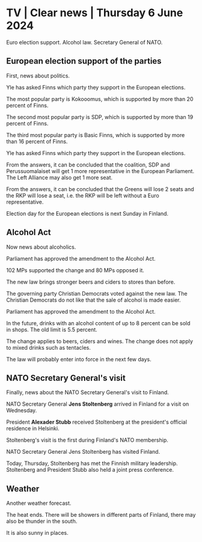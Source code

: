 # TV \| Clear news \| Thursday 6 June 2024

Euro election support. Alcohol law. Secretary General of NATO.

## European election support of the parties

First, news about politics.

Yle has asked Finns which party they support in the European elections.

The most popular party is Kokooomus, which is supported by more than 20 percent of Finns.

The second most popular party is SDP, which is supported by more than 19 percent of Finns.

The third most popular party is Basic Finns, which is supported by more than 16 percent of Finns.

Yle has asked Finns which party they support in the European elections.

From the answers, it can be concluded that the coalition, SDP and Perussuomalaiset will get 1 more representative in the European Parliament. The Left Alliance may also get 1 more seat.

From the answers, it can be concluded that the Greens will lose 2 seats and the RKP will lose a seat, i.e. the RKP will be left without a Euro representative.

Election day for the European elections is next Sunday in Finland.

## Alcohol Act

Now news about alcoholics.

Parliament has approved the amendment to the Alcohol Act.

102 MPs supported the change and 80 MPs opposed it.

The new law brings stronger beers and ciders to stores than before.

The governing party Christian Democrats voted against the new law. The Christian Democrats do not like that the sale of alcohol is made easier.

Parliament has approved the amendment to the Alcohol Act.

In the future, drinks with an alcohol content of up to 8 percent can be sold in shops. The old limit is 5.5 percent.

The change applies to beers, ciders and wines. The change does not apply to mixed drinks such as tentacles.

The law will probably enter into force in the next few days.

## NATO Secretary General's visit

Finally, news about the NATO Secretary General's visit to Finland.

NATO Secretary General **Jens Stoltenberg** arrived in Finland for a visit on Wednesday.

President **Alexader Stubb** received Stoltenberg at the president's official residence in Helsinki.

Stoltenberg's visit is the first during Finland's NATO membership.

NATO Secretary General Jens Stoltenberg has visited Finland.

Today, Thursday, Stoltenberg has met the Finnish military leadership. Stoltenberg and President Stubb also held a joint press conference.

## Weather

Another weather forecast.

The heat ends. There will be showers in different parts of Finland, there may also be thunder in the south.

It is also sunny in places.
